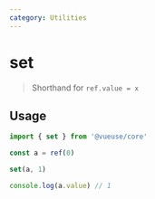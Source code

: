 ```yaml
---
category: Utilities
---
```


<!--DEMO_STARTS--><!--DEMO_ENDS-->

<!--HEAD_STARTS--><!--HEAD_ENDS-->

# set

> Shorthand for `ref.value = x`

## Usage

```ts
import { set } from '@vueuse/core'

const a = ref(0)

set(a, 1)

console.log(a.value) // 1
```